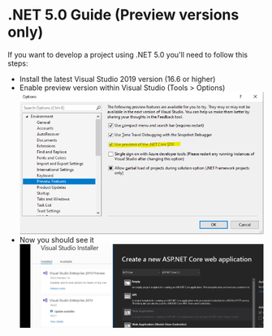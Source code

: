 # .NET 5.0 Guide (Preview versions only)

If you want to develop a project using .NET 5.0 you'll need to follow this steps:

* Install the latest Visual Studio 2019 version (16.6 or higher)
* Enable preview version within Visual Studio (Tools > Options)
![Image 1](https://raw.githubusercontent.com/DavidSuescunPelegay/jQuery-datatable-server-side-net-core/master/docs/net-50/1.png)
* Now you should see it
![Image 2](https://raw.githubusercontent.com/DavidSuescunPelegay/jQuery-datatable-server-side-net-core/master/docs/net-50/2.gif)
